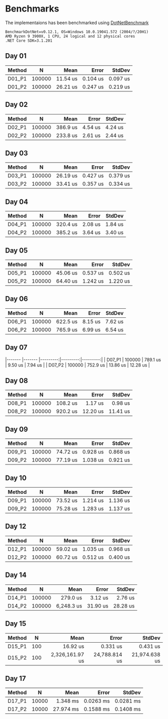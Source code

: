 # Benchmarks
The implementaions has been benchmarked using [DotNetBenchmark](https://github.com/dotnet/BenchmarkDotNet)

```
BenchmarkDotNet=v0.12.1, OS=Windows 10.0.19041.572 (2004/?/20H1)
AMD Ryzen 9 3900X, 1 CPU, 24 logical and 12 physical cores
.NET Core SDK=3.1.201
```

## Day 01
| Method |      N |     Mean |    Error |   StdDev |
|------- |------- |---------:|---------:|---------:|
| D01_P1 | 100000 | 11.54 us | 0.104 us | 0.097 us |
| D01_P2 | 100000 | 26.21 us | 0.247 us | 0.219 us |

## Day 02
| Method |      N |     Mean |   Error |  StdDev |
|------- |------- |---------:|--------:|--------:|
| D02_P1 | 100000 | 386.9 us | 4.54 us | 4.24 us |
| D02_P2 | 100000 | 233.8 us | 2.61 us | 2.44 us |

## Day 03
| Method |      N |     Mean |    Error |   StdDev |
|------- |------- |---------:|---------:|---------:|
| D03_P1 | 100000 | 26.19 us | 0.427 us | 0.379 us |
| D03_P2 | 100000 | 33.41 us | 0.357 us | 0.334 us |

## Day 04
| Method |      N |     Mean |   Error |  StdDev |
|------- |------- |---------:|--------:|--------:|
| D04_P1 | 100000 | 320.4 us | 2.08 us | 1.84 us |
| D04_P2 | 100000 | 385.2 us | 3.64 us | 3.40 us |

## Day 05
| Method |      N |     Mean |    Error |   StdDev |
|------- |------- |---------:|---------:|---------:|
| D05_P1 | 100000 | 45.06 us | 0.537 us | 0.502 us |
| D05_P2 | 100000 | 64.40 us | 1.242 us | 1.220 us |

## Day 06
| Method |      N |     Mean |   Error |  StdDev |
|------- |------- |---------:|--------:|--------:|
| D06_P1 | 100000 | 622.5 us | 8.15 us | 7.62 us |
| D06_P2 | 100000 | 765.9 us | 6.99 us | 6.54 us |

## Day 07
|------- |------- |---------:|---------:|---------:|
| D07_P1 | 100000 | 789.1 us |  9.50 us |  7.94 us |
| D07_P2 | 100000 | 752.9 us | 13.86 us | 12.28 us |

## Day 08
| Method |      N |     Mean |    Error |   StdDev |
|------- |------- |---------:|---------:|---------:|
| D08_P1 | 100000 | 108.2 us |  1.17 us |  0.98 us |
| D08_P2 | 100000 | 920.2 us | 12.20 us | 11.41 us |

## Day 09
| Method |      N |     Mean |    Error |   StdDev |
|------- |------- |---------:|---------:|---------:|
| D09_P1 | 100000 | 74.72 us | 0.928 us | 0.868 us |
| D09_P2 | 100000 | 77.19 us | 1.038 us | 0.921 us |

## Day 10
| Method |      N |     Mean |    Error |   StdDev |
|------- |------- |---------:|---------:|---------:|
| D09_P1 | 100000 | 73.52 us | 1.214 us | 1.136 us |
| D09_P2 | 100000 | 75.28 us | 1.283 us | 1.137 us |

## Day 12
| Method |      N |     Mean |    Error |   StdDev |
|------- |------- |---------:|---------:|---------:|
| D12_P1 | 100000 | 59.02 us | 1.035 us | 0.968 us |
| D12_P2 | 100000 | 60.72 us | 0.512 us | 0.400 us |

## Day 14
| Method |      N |       Mean |    Error |   StdDev |
|------- |------- |-----------:|---------:|---------:|
| D14_P1 | 100000 |   279.0 us |  3.12 us |  2.76 us |
| D14_P2 | 100000 | 6,248.3 us | 31.90 us | 28.28 us |

## Day 15
| Method |   N |            Mean |         Error |        StdDev |
|------- |---- |----------------:|--------------:|--------------:|
| D15_P1 | 100 |        16.92 us |      0.331 us |      0.431 us |
| D15_P2 | 100 | 2,326,161.97 us | 24,788.814 us | 21,974.638 us |

## Day 17
| Method |     N |      Mean |     Error |    StdDev |
|------- |------ |----------:|----------:|----------:|
| D17_P1 | 10000 |  1.348 ms | 0.0263 ms | 0.0281 ms |
| D17_P2 | 10000 | 27.974 ms | 0.1588 ms | 0.1408 ms |